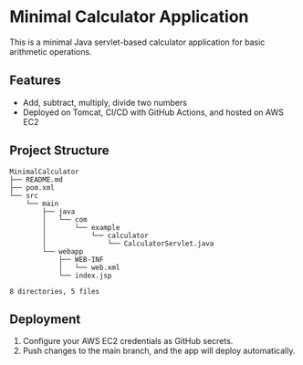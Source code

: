 # Minimal Calculator Application

This is a minimal Java servlet-based calculator application for basic arithmetic operations.

## Features
- Add, subtract, multiply, divide two numbers
- Deployed on Tomcat, CI/CD with GitHub Actions, and hosted on AWS EC2

## Project Structure
```
MinimalCalculator
├── README.md
├── pom.xml
└── src
    └── main
        ├── java
        │   └── com
        │       └── example
        │           └── calculator
        │               └── CalculatorServlet.java
        └── webapp
            ├── WEB-INF
            │   └── web.xml
            └── index.jsp

8 directories, 5 files
```

## Deployment
1. Configure your AWS EC2 credentials as GitHub secrets.
2. Push changes to the main branch, and the app will deploy automatically.
